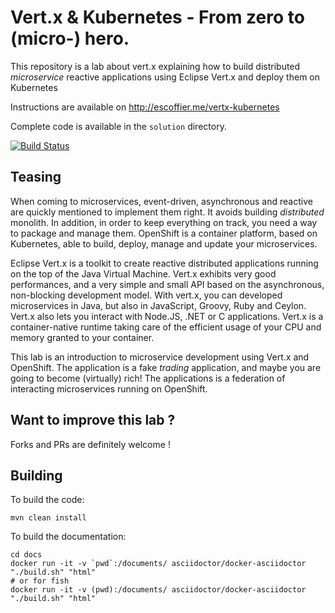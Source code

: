 # Vert.x & Kubernetes - From zero to (micro-) hero.

This repository is a lab about vert.x explaining how to build distributed _microservice_ reactive applications using
Eclipse Vert.x and deploy them on Kubernetes

Instructions are available on http://escoffier.me/vertx-kubernetes

Complete code is available in the `solution` directory.

[![Build Status](https://travis-ci.org/cescoffier/vertx-kubernetes-workshop.svg?branch=master)](https://travis-ci.org/cescoffier/vertx-kubernetes-workshop)

## Teasing

When coming to microservices, event-driven, asynchronous and reactive are quickly mentioned to implement them right. It avoids building _distributed_ monolith. In addition, in order to keep everything on track, you need a way to package and manage them. OpenShift is a container platform, based on Kubernetes, able to build, deploy, manage and update your microservices.  

Eclipse Vert.x is a toolkit to create reactive distributed applications running on the top of the Java Virtual Machine. Vert.x exhibits very good performances, and a very simple and small API based on the asynchronous, non-blocking development model.  With vert.x, you can developed microservices in Java, but also in JavaScript, Groovy, Ruby and Ceylon. Vert.x also lets you interact with Node.JS, .NET or C applications. Vert.x is a container-native runtime taking care of the efficient usage of your CPU and memory granted to your container. 
  
This lab is an introduction to microservice development using Vert.x and OpenShift. The application is a fake _trading_ application, and maybe you are going to become (virtually) rich! The applications is a federation of interacting microservices running on OpenShift.

## Want to improve this lab ?

Forks and PRs are definitely welcome !

## Building

To build the code:

    mvn clean install

To build the documentation:

    cd docs
    docker run -it -v `pwd`:/documents/ asciidoctor/docker-asciidoctor "./build.sh" "html"
    # or for fish
    docker run -it -v (pwd):/documents/ asciidoctor/docker-asciidoctor "./build.sh" "html"

